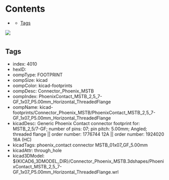 



Contents
========

* [](#)
	* [Tags](#tags)
  
![][im]
# 

## Tags

- index: 4010
- hexID: 
- oompType: FOOTPRINT
- oompSize: kicad
- oompColor: kicad-footprints
- oompDesc: Connector_Phoenix_MSTB
- oompIndex: PhoenixContact_MSTB_2,5_7-GF_1x07_P5.00mm_Horizontal_ThreadedFlange
- oompName: kicad-footprints/Connector_Phoenix_MSTB/PhoenixContact_MSTB_2,5_7-GF_1x07_P5.00mm_Horizontal_ThreadedFlange
- kicadDesc: Generic Phoenix Contact connector footprint for: MSTB_2,5/7-GF; number of pins: 07; pin pitch: 5.00mm; Angled; threaded flange || order number: 1776744 12A || order number: 1924020 16A (HC)
- kicadTags: phoenix_contact connector MSTB_01x07_GF_5.00mm
- kicadAttr: through_hole
- kicad3DModel: ${KICAD6_3DMODEL_DIR}/Connector_Phoenix_MSTB.3dshapes/PhoenixContact_MSTB_2,5_7-GF_1x07_P5.00mm_Horizontal_ThreadedFlange.wrl



[im]: image.png

